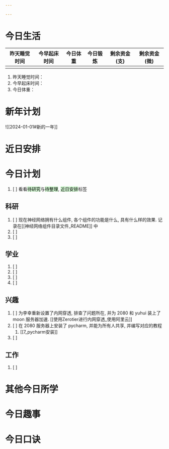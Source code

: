 ```yaml
---

---
```

# 今日生活

| 昨天睡觉时间 | 今早起床时间 | 今日体重 | 今日锻炼 | 剩余资金(支) | 剩余资金(微) |
| ------ | ------ | ---- | ---- | ------- | ------- |
|        |        |      |      |         |         |

1. 昨天睡觉时间：
2. 今早起床时间：
3. 今日体重：

# 新年计划

![[2024-01-01#新的一年]]

# 近日安排

# 今日计划

1. [ ] 看看<mark style="background: #BBFABBA6;">待研究</mark>与<mark style="background: #BBFABBA6;">待整理</mark>,  <mark style="background: #BBFABBA6;">近日安排</mark>标签

## 科研

1. [ ] 现在神经网络拥有什么组件, 各个组件的功能是什么, 具有什么样的效果. 记录在[[神经网络组件目录文件_README]] 中
2. [ ] 
3. [ ] 

## 学业

1. [ ] 
2. [ ] 
3. [ ] 
4. [ ] 

## 兴趣

1. [ ] 为李幸重新设置了内网穿透, 排查了问题所在, 并为 2080 和 yuhui 装上了 moon 服务器加速.  [[使用Zerotier进行内网穿透_使用阿里云]]
2. [ ] 在 2080 服务器上安装了 pycharm, 并能为所有人共享, 并编写对应的教程
	1. [[7_pycharm安装]]
3. [ ] 

## 工作

1. [ ] 

# 其他今日所学



# 今日趣事



# 今日口诀


